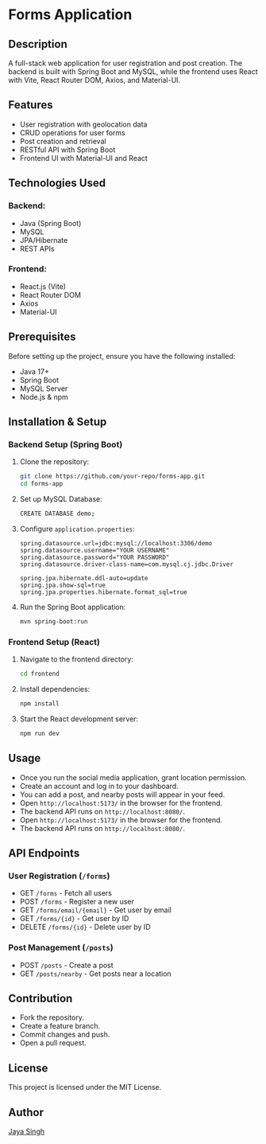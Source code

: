 # Forms Application

## Description
A full-stack web application for user registration and post creation. The backend is built with Spring Boot and MySQL, while the frontend uses React with Vite, React Router DOM, Axios, and Material-UI.

## Features
- User registration with geolocation data
- CRUD operations for user forms
- Post creation and retrieval
- RESTful API with Spring Boot
- Frontend UI with Material-UI and React

## Technologies Used
### Backend:
- Java (Spring Boot)
- MySQL
- JPA/Hibernate
- REST APIs

### Frontend:
- React.js (Vite)
- React Router DOM
- Axios
- Material-UI

## Prerequisites
Before setting up the project, ensure you have the following installed:
- Java 17+
- Spring Boot
- MySQL Server
- Node.js & npm

## Installation & Setup

### Backend Setup (Spring Boot)
1. Clone the repository:
   ```sh
   git clone https://github.com/your-repo/forms-app.git
   cd forms-app
   ```
2. Set up MySQL Database:
   ```sh
   CREATE DATABASE demo;
   ```
3. Configure `application.properties`:
   ```properties
   spring.datasource.url=jdbc:mysql://localhost:3306/demo
   spring.datasource.username="YOUR USERNAME"
   spring.datasource.password="YOUR PASSWORD"
   spring.datasource.driver-class-name=com.mysql.cj.jdbc.Driver
   
   spring.jpa.hibernate.ddl-auto=update
   spring.jpa.show-sql=true
   spring.jpa.properties.hibernate.format_sql=true
   ```
4. Run the Spring Boot application:
   ```sh
   mvn spring-boot:run
   ```

### Frontend Setup (React)
1. Navigate to the frontend directory:
   ```sh
   cd frontend
   ```
2. Install dependencies:
   ```sh
   npm install
   ```
3. Start the React development server:
   ```sh
   npm run dev
   ```

## Usage
- Once you run the social media application, grant location permission.
- Create an account and log in to your dashboard.
- You can add a post, and nearby posts will appear in your feed.
- Open `http://localhost:5173/` in the browser for the frontend.
- The backend API runs on `http://localhost:8080/`.
- Open `http://localhost:5173/` in the browser for the frontend.
- The backend API runs on `http://localhost:8080/`.

## API Endpoints
### User Registration (`/forms`)
- GET `/forms` - Fetch all users
- POST `/forms` - Register a new user
- GET `/forms/email/{email}` - Get user by email
- GET `/forms/{id}` - Get user by ID
- DELETE `/forms/{id}` - Delete user by ID

### Post Management (`/posts`)
- POST `/posts` - Create a post
- GET `/posts/nearby` - Get posts near a location

## Contribution
- Fork the repository.
- Create a feature branch.
- Commit changes and push.
- Open a pull request.

## License
This project is licensed under the MIT License.

## Author
[Jaya Singh](mailto:info2jayasingh@gmail.com)

